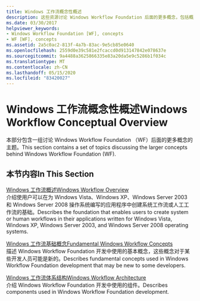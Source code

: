 ```yaml
---
title: Windows 工作流概念性概述
description: 这些资源讨论 Windows Workflow Foundation 后面的更多概念，包括概述、基本概念和体系结构。
ms.date: 03/30/2017
helpviewer_keywords:
- Windows Workflow Foundation [WF], concepts
- WF [WF], concepts
ms.assetid: 2a5c0ac2-813f-4a7b-83ac-9e5cb85e0640
ms.openlocfilehash: 2559d0e39c581e2fcaccd0d913147842e078637e
ms.sourcegitcommit: 9a4488a3625866335e83a20da5e9c5286b1f034c
ms.translationtype: MT
ms.contentlocale: zh-CN
ms.lasthandoff: 05/15/2020
ms.locfileid: "83420027"
---
```

# <a name="windows-workflow-conceptual-overview"></a><span data-ttu-id="420dc-103">Windows 工作流概念性概述</span><span class="sxs-lookup"><span data-stu-id="420dc-103">Windows Workflow Conceptual Overview</span></span>
<span data-ttu-id="420dc-104">本部分包含一组讨论 Windows Workflow Foundation （WF）后面的更多概念的主题。</span><span class="sxs-lookup"><span data-stu-id="420dc-104">This section contains a set of topics discussing the larger concepts behind Windows Workflow Foundation (WF).</span></span>  
  
## <a name="in-this-section"></a><span data-ttu-id="420dc-105">本节内容</span><span class="sxs-lookup"><span data-stu-id="420dc-105">In This Section</span></span>  
 [<span data-ttu-id="420dc-106">Windows 工作流概述</span><span class="sxs-lookup"><span data-stu-id="420dc-106">Windows Workflow Overview</span></span>](overview.md)  
 <span data-ttu-id="420dc-107">介绍使用户可以在为 Windows Vista、Windows XP、Windows Server 2003 和 Windows Server 2008 操作系统编写的应用程序中创建系统工作流或人工工作流的基础。</span><span class="sxs-lookup"><span data-stu-id="420dc-107">Describes the foundation that enables users to create system or human workflows in their applications written for Windows Vista, Windows XP, Windows Server 2003, and Windows Server 2008 operating systems.</span></span>  
  
 [<span data-ttu-id="420dc-108">Windows 工作流基础概念</span><span class="sxs-lookup"><span data-stu-id="420dc-108">Fundamental Windows Workflow Concepts</span></span>](fundamental-concepts.md)  
 <span data-ttu-id="420dc-109">描述 Windows Workflow Foundation 开发中使用的基本概念，这些概念对于某些开发人员可能是新的。</span><span class="sxs-lookup"><span data-stu-id="420dc-109">Describes fundamental concepts used in Windows Workflow Foundation development that may be new to some developers.</span></span>  
  
 [<span data-ttu-id="420dc-110">Windows 工作流体系结构</span><span class="sxs-lookup"><span data-stu-id="420dc-110">Windows Workflow Architecture</span></span>](architecture.md)  
 <span data-ttu-id="420dc-111">介绍 Windows Workflow Foundation 开发中使用的组件。</span><span class="sxs-lookup"><span data-stu-id="420dc-111">Describes components used in Windows Workflow Foundation development.</span></span>
